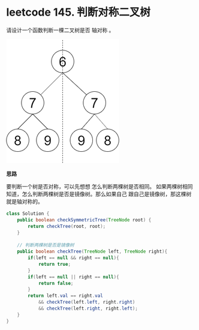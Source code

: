 # leetcode 145. 判断对称二叉树

请设计一个函数判断一棵二叉树是否 轴对称 。

![](images/判断对称二叉树/2024-01-06-14-34-24.png)

**思路**

要判断一个树是否对称，可以先想想 怎么判断两棵树是否相同。
如果两棵树相同知道，怎么判断两棵树是否是镜像树。那么如果自己
跟自己是镜像树，那这棵树就是轴对称的。

```java
class Solution {
    public boolean checkSymmetricTree(TreeNode root) {
        return checkTree(root, root);
    }

    // 判断两棵树是否是镜像树
    public boolean checkTree(TreeNode left, TreeNode right){
        if(left == null && right == null){
            return true;
        }
        if(left == null || right == null){
            return false;
        }
        return left.val == right.val
            && checkTree(left.left, right.right)
            && checkTree(left.right, right.left);
    }
}
```